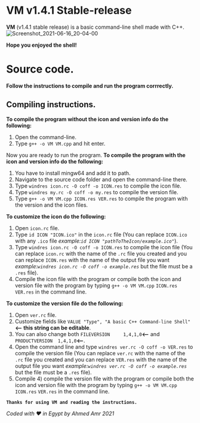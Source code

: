 
# VM v1.4.1 Stable-release
**VM** (v1.4.1 stable release) is a basic command-line shell made with C++.
![Screenshot_2021-06-16_20-04-00](https://user-images.githubusercontent.com/83289040/122277444-31e7b200-cee6-11eb-8583-563a35c9184f.png)


**__Hope you enjoyed the shell!__**

# Source code.
**Follow the instructions to compile and run the program corrrectly.**
## Compiling instructions.
**To compile the program without the icon and version info do the following:**
1) Open the command-line.
2) Type `g++ -o VM VM.cpp` and hit enter.

Now you are ready to run the program.
**To compile the program with the icon and version info do the following:**
1) You have to install mingw64 and add it to path.
2) Navigate to the source code folder and open the command-line there.
3) Type `windres icon.rc -O coff -o ICON.res` to compile the icon file.
4) Type `windres my.rc -O coff -o my.res` to compile the version file.
5) Type `g++ -o VM VM.cpp ICON.res VER.res` to compile the program with the version and the icon files.

**To customize the icon do the following:**
1) Open `icon.rc` file.
2) Type `id ICON "ICON.ico"` in the `icon.rc` file (You can replace `ICON.ico` with any `.ico` file *example:`id ICON "pathToTheIcon/example.ico"`*).
3) Type `windres icon.rc -O coff -o ICON.res` to compile the icon file (You can replace `icon.rc` with the name of the `.rc` file you created and 
you can replace `ICON.res` with the name of the output file you want *example:`windres icon.rc -O coff -o example.res`* but the file must be a `.res` file).
4) Compile the icon file with the program or compile both the icon and version file with the program by typing
`g++ -o VM VM.cpp` `ICON.res` `VER.res` in the command line.

**To customize the version file do the following:**
1) Open `ver.rc` file.
2) Customize fields like ``VALUE "Type", "A basic C++ Command-line Shell"`` **<-- this string can be editable**.
3) You can also change both `FILEVERSION     1,4,1,0`**<--** and `PRODUCTVERSION  1,4,1,0`**<--**.
4) Open the command line and type `windres ver.rc -O coff -o VER.res` to compile the version file (You can replace `ver.rc` with the name of the `.rc` file you created and 
you can replace `VER.res` with the name of the output file you want *example:`windres ver.rc -O coff -o example.res`* but the file must be a `.res` file).
5) Compile 4) compile the version file with the program or compile both the icon and version file with the program by typing
`g++ -o VM VM.cpp` `ICON.res` `VER.res` in the command line.

**`Thanks for using VM and reading the instructions.`**

*Coded with ♥ in Egypt by Ahmed Amr 2021*
